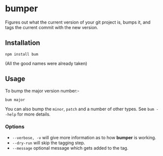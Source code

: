 # bumper

Figures out what the current version of your git project is, bumps it, and tags the current commit with the new version.

## Installation

```
npm install bum
```

(All the good names were already taken)

## Usage

To bump the major version number:-

```
bum major
```

You can also bump the `minor`, `patch` and a number of other types.  See `bum --help` for more details.

### Options

- `--verbose, -v` will give more information as to how **bumper** is working.
- `--dry-run` will skip the tagging step.
- `--message` optional message which gets added to the tag.
